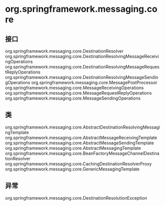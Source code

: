 # org.springframework.messaging.core

## 接口

org.springframework.messaging.core.DestinationResolver<D>
org.springframework.messaging.core.DestinationResolvingMessageReceivingOperations<D>
org.springframework.messaging.core.DestinationResolvingMessageRequestReplyOperations<D>
org.springframework.messaging.core.DestinationResolvingMessageSendingOperations<D>
org.springframework.messaging.core.MessagePostProcessor
org.springframework.messaging.core.MessageReceivingOperations<D>
org.springframework.messaging.core.MessageRequestReplyOperations<D>
org.springframework.messaging.core.MessageSendingOperations<D>

## 类

org.springframework.messaging.core.AbstractDestinationResolvingMessagingTemplate<D>
org.springframework.messaging.core.AbstractMessageReceivingTemplate<D>
org.springframework.messaging.core.AbstractMessageSendingTemplate<D>
org.springframework.messaging.core.AbstractMessagingTemplate<D>
org.springframework.messaging.core.BeanFactoryMessageChannelDestinationResolver
org.springframework.messaging.core.CachingDestinationResolverProxy<D>
org.springframework.messaging.core.GenericMessagingTemplate

## 异常

org.springframework.messaging.core.DestinationResolutionException




